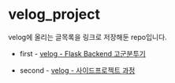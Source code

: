 # velog_project
velog에 올리는 글목록을 링크로 저장해둔 repo입니다.


- first - [velog - Flask Backend 고군분투기](https://velog.io/@solone313/Flask-%EA%B3%A0%EA%B5%B0-%EB%B6%84%ED%88%AC%EA%B8%B0-%ED%94%84%EB%A1%A4%EB%A1%9C%EA%B7%B8)



- second - [velog - 사이드프로젝트 과정](https://velog.io/@solone313/series/%ED%94%84%EB%A1%9C%EC%A0%9D%ED%8A%B8-%ED%9B%84%EA%B8%B0)
